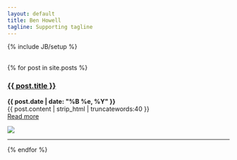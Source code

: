 ```yaml
---
layout: default
title: Ben Howell
tagline: Supporting tagline
---
```

{% include JB/setup %}
<br/>
<br/>

{% for post in site.posts %}

<div class="intro">

<div class="intro-txt">
<h3><a href="{{ post.url }}">{{ post.title }}</a></h3>
<p>
<strong>{{ post.date | date: "%B %e, %Y" }}</strong><br/>
{{ post.content | strip_html | truncatewords:40 }}<br/>
<a href="{{ post.url }}">Read more</a>
</p>
</div>

<div class="intro-img-border">
<div class="intro-img-bevel">
<div class="intro-img-sml">
<img class="intro-img-small" src="{{ASSET_PATH}}/bootstrap/img/eventbus_250.jpg"/>
</div>
</div>
</div>
<hr class="mini-social-hr">
</div>

{% endfor %}
